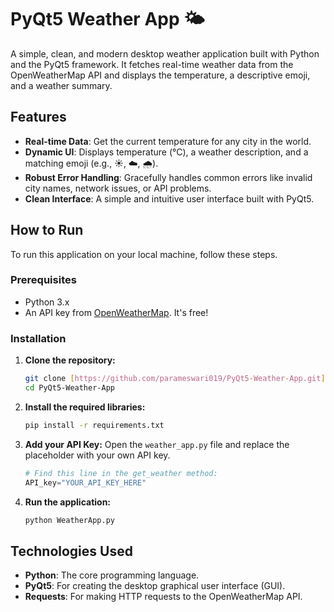 
# PyQt5 Weather App 🌤️

A simple, clean, and modern desktop weather application built with Python and the PyQt5 framework. It fetches real-time weather data from the OpenWeatherMap API and displays the temperature, a descriptive emoji, and a weather summary.




## Features

-   **Real-time Data**: Get the current temperature for any city in the world.
-   **Dynamic UI**: Displays temperature (°C), a weather description, and a matching emoji (e.g., ☀️, ☁️, 🌧️).
-   **Robust Error Handling**: Gracefully handles common errors like invalid city names, network issues, or API problems.
-   **Clean Interface**: A simple and intuitive user interface built with PyQt5.

## How to Run

To run this application on your local machine, follow these steps.

### Prerequisites

-   Python 3.x
-   An API key from [OpenWeatherMap](https://openweathermap.org/api). It's free!

### Installation

1.  **Clone the repository:**
    ```bash
    git clone [https://github.com/parameswari019/PyQt5-Weather-App.git](https://github.com/parameswari019/PyQt5-Weather-App.git)
    cd PyQt5-Weather-App
    ```

2.  **Install the required libraries:**
    ```bash
    pip install -r requirements.txt
    ```

3.  **Add your API Key:**
    Open the `weather_app.py` file and replace the placeholder with your own API key.

    ```python
    # Find this line in the get_weather method:
    API_key="YOUR_API_KEY_HERE" 
    ```
   

4.  **Run the application:**
    ```bash
    python WeatherApp.py
    ```

## Technologies Used

-   **Python**: The core programming language.
-   **PyQt5**: For creating the desktop graphical user interface (GUI).
-   **Requests**: For making HTTP requests to the OpenWeatherMap API.
